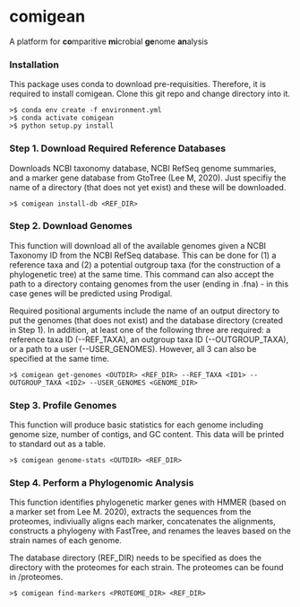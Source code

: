 # comigean 
A platform for **co**mparitive **mi**crobial **ge**nome **an**alysis

### Installation
This package uses conda to download pre-requisities. Therefore, it is required to install comigean. Clone this git repo and change directory into it.
```
>$ conda env create -f environment.yml
>$ conda activate comigean
>$ python setup.py install
```

### Step 1. Download Required Reference Databases
Downloads NCBI taxonomy database, NCBI RefSeq genome summaries, and a marker gene database from GtoTree (Lee M, 2020). Just specifiy the name of a directory (that does not yet exist) and these will be downloaded.
```
>$ comigean install-db <REF_DIR>
```

### Step 2. Download Genomes
This function will download all of the available genomes given a NCBI Taxonomy ID from the NCBI RefSeq database. This can be done for (1) a reference taxa and (2) a potential outgroup taxa (for the construction of a phylogenetic tree) at the same time. This command can also accept the path to a directory containg genomes from the user (ending in .fna) - in this case genes will be predicted using Prodigal.  
  
Required positional arguments include the name of an output directory to put the genomes (that does not exist) and the database directory (created in Step 1). In addition, at least one of the following three are required: a reference taxa ID (--REF_TAXA), an outgroup taxa ID (--OUTGROUP_TAXA), or a path to a user (--USER_GENOMES). However, all 3 can also be specified at the same time.
```
>$ comigean get-genomes <OUTDIR> <REF_DIR> --REF_TAXA <ID1> --OUTGROUP_TAXA <ID2> --USER_GENOMES <GENOME_DIR>
```

### Step 3. Profile Genomes
This function will produce basic statistics for each genome including genome size, number of contigs, and GC content. This data will be printed to standard out as a table.
```
>$ comigean genome-stats <OUTDIR> <REF_DIR>
```

### Step 4. Perform a Phylogenomic Analysis
This function identifies phylogenetic marker genes with HMMER (based on a marker set from Lee M. 2020), extracts the sequences from the proteomes, indiviually aligns each marker, concatenates the alignments, constructs a phylogeny with FastTree, and renames the leaves based on the strain names of each genome.  
  
The database directory (REF_DIR) needs to be specified as does the directory with the proteomes for each strain. The proteomes can be found in <OUTDIR>/proteomes.
```
>$ comigean find-markers <PROTEOME_DIR> <REF_DIR>
``` 
